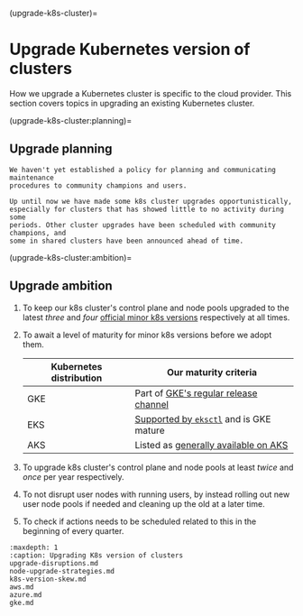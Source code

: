 (upgrade-k8s-cluster)=
# Upgrade Kubernetes version of clusters

How we upgrade a Kubernetes cluster is specific to the cloud provider. This
section covers topics in upgrading an existing Kubernetes cluster.

(upgrade-k8s-cluster:planning)=
## Upgrade planning

```{warning}
We haven't yet established a policy for planning and communicating maintenance
procedures to community champions and users.

Up until now we have made some k8s cluster upgrades opportunistically,
especially for clusters that has showed little to no activity during some
periods. Other cluster upgrades have been scheduled with community champions, and
some in shared clusters have been announced ahead of time.
```

(upgrade-k8s-cluster:ambition)=
## Upgrade ambition

1. To keep our k8s cluster's control plane and node pools upgraded to the latest
   _three_ and _four_ [official minor k8s versions] respectively at all times.
2. To await a level of maturity for minor k8s versions before we adopt them.

   | Kubernetes distribution | Our maturity criteria                     |
   | -                       | -                                         |
   | GKE                     | Part of [GKE's regular release channel]   |
   | EKS                     | [Supported by `eksctl`] and is GKE mature |
   | AKS                     | Listed as [generally available on AKS]    |
3. To upgrade k8s cluster's control plane and node pools at least _twice_ and
   _once_ per year respectively.
4. To not disrupt user nodes with running users, by instead rolling out new user
   node pools if needed and cleaning up the old at a later time.
5. To check if actions needs to be scheduled related to this in the beginning of
   every quarter.

[official minor k8s versions]: https://kubernetes.io/releases/
[gke's regular release channel]: https://cloud.google.com/kubernetes-engine/docs/release-notes-regular
[supported by `eksctl`]: https://eksctl.io/getting-started/#basic-cluster-creation
[generally available on aks]: https://learn.microsoft.com/en-gb/azure/aks/supported-kubernetes-versions?tabs=azure-cli#aks-kubernetes-release-calendar

```{toctree}
:maxdepth: 1
:caption: Upgrading K8s version of clusters
upgrade-disruptions.md
node-upgrade-strategies.md
k8s-version-skew.md
aws.md
azure.md
gke.md
```
